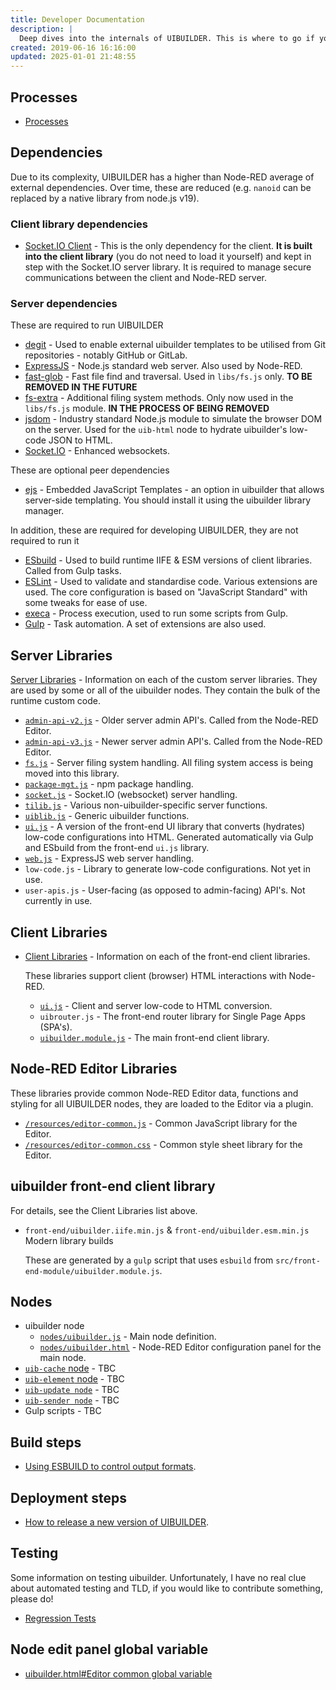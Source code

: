 ```yaml
---
title: Developer Documentation
description: |
  Deep dives into the internals of UIBUILDER. This is where to go if you need to understand how things work. These documents may lag behind the actual code however, so it is always worth also referencing the current codebase.
created: 2019-06-16 16:16:00
updated: 2025-01-01 21:48:55
---
```


## Processes

* [Processes](processes/README.md)

## Dependencies

Due to its complexity, UIBUILDER has a higher than Node-RED average of external dependencies. Over time, these are reduced (e.g. `nanoid` can be replaced by a native library from node.js v19).

### Client library dependencies

* [Socket.IO Client](https://www.npmjs.com/package/socket.io-client) - This is the only dependency for the client. **It is built into the client library** (you do not need to load it yourself) and kept in step with the Socket.IO server library. It is required to manage secure communications between the client and Node-RED server.

### Server dependencies

These are required to run UIBUILDER

* [degit](https://www.npmjs.com/package/degit) - Used to enable external uibuilder templates to be utilised from Git repositories - notably GitHub or GitLab.
* [ExpressJS](https://www.npmjs.com/package/express) - Node.js standard web server. Also used by Node-RED.
* [fast-glob](https://www.npmjs.com/package/fast-glob) - Fast file find and traversal. Used in `libs/fs.js` only. **TO BE REMOVED IN THE FUTURE**
* [fs-extra](https://www.npmjs.com/package/fs-extra) - Additional filing system methods. Only now used in the `libs/fs.js` module. **IN THE PROCESS OF BEING REMOVED**
* [jsdom](https://www.npmjs.com/package/jsdom) - Industry standard Node.js module to simulate the browser DOM on the server. Used for the `uib-html` node to hydrate uibuilder's low-code JSON to HTML.
* [Socket.IO](https://www.npmjs.com/package/socket.io) - Enhanced websockets.

These are optional peer dependencies

* [ejs](https://www.npmjs.com/package/ejs) - Embedded JavaScript Templates - an option in uibuilder that allows server-side templating. You should install it using the uibuilder library manager.

In addition, these are required for developing UIBUILDER, they are not required to run it

* [ESbuild]() - Used to build runtime IIFE & ESM versions of client libraries. Called from Gulp tasks.
* [ESLint]() - Used to validate and standardise code. Various extensions are used. The core configuration is based on "JavaScript Standard" with some tweaks for ease of use.
* [execa](https://www.npmjs.com/package/execa) - Process execution, used to run some scripts from Gulp.
* [Gulp]() - Task automation. A set of extensions are also used.


## Server Libraries

[Server Libraries](dev/server-libs/README.md) - Information on each of the custom server libraries. They are used by some or all of the uibuilder nodes. They contain the bulk of the runtime custom code.

* [`admin-api-v2.js`](dev/server-libs/admin-api-v2) - Older server admin API's. Called from the Node-RED Editor.
* [`admin-api-v3.js`](dev/server-libs/admin-api-v3) - Newer server admin API's. Called from the Node-RED Editor.
* [`fs.js`](dev/server-libs/fs) - Server filing system handling. All filing system access is being moved into this library.
* [`package-mgt.js`](dev/server-libs/package-mgt) - npm package handling.
* [`socket.js`](dev/server-libs/socket) - Socket.IO (websocket) server handling.
* [`tilib.js`](dev/server-libs/tilib) - Various non-uibuilder-specific server functions.
* [`uiblib.js`](dev/server-libs/uiblib) - Generic uibuilder functions.
* [`ui.js`](dev/client-libs/ui) - A version of the front-end UI library that converts (hydrates) low-code configurations into HTML. Generated automatically via Gulp and ESbuild from the front-end `ui.js` library.
* [`web.js`](dev/server-libs/web) - ExpressJS web server handling.
* `low-code.js` - Library to generate low-code configurations. Not yet in use.
* `user-apis.js` - User-facing (as opposed to admin-facing) API's. Not currently in use.

## Client Libraries

* [Client Libraries](dev/client-libs/README.md) - Information on each of the front-end client libraries.

  These libraries support client (browser) HTML interactions with Node-RED.

  * [`ui.js`](dev/client-libs/ui) - Client and server low-code to HTML conversion.
  * `uibrouter.js` - The front-end router library for Single Page Apps (SPA's).
  * [`uibuilder.module.js`](dev/client-libs/uibuilder-module) - The main front-end client library.

## Node-RED Editor Libraries

These libraries provide common Node-RED Editor data, functions and styling for all UIBUILDER nodes, they are loaded to the Editor via a plugin.

* [`/resources/editor-common.js`](dev/editor-libs/editor-common) - Common JavaScript library for the Editor.
* [`/resources/editor-common.css`](dev/editor-libs/editor-common-css) - Common style sheet library for the Editor.

## uibuilder front-end client library

  For details, see the Client Libraries list above.

  * `front-end/uibuilder.iife.min.js` & `front-end/uibuilder.esm.min.js` Modern library builds
  
    These are generated by a `gulp` script that uses `esbuild` from `src/front-end-module/uibuilder.module.js`.

## Nodes

* uibuilder node
  * [`nodes/uibuilder.js`](dev/uibuilder-js.md) - Main node definition.
  * [`nodes/uibuilder.html`](dev/uibuilder-html.md) - Node-RED Editor configuration panel for the main node.
* [`uib-cache` node](nodes/uib-cache) - TBC
* [`uib-element` node](nodes/uib-element) - TBC
* [`uib-update node`](nodes/uib-update) - TBC
* [`uib-sender node`](nodes/uib-sender) - TBC
* Gulp scripts - TBC

## Build steps

* [Using ESBUILD to control output formats](dev/build-steps.md).

## Deployment steps

* [How to release a new version of UIBUILDER](dev/release-steps.md).

## Testing

Some information on testing uibuilder. Unfortunately, I have no real clue about automated testing and TLD, if you would like to contribute something, please do!

* [Regression Tests](dev/regression-tests.md)

## Node edit panel global variable

* [uibuilder.html#Editor common global variable](dev/uibuilder-html#editor-common-global-variable)
